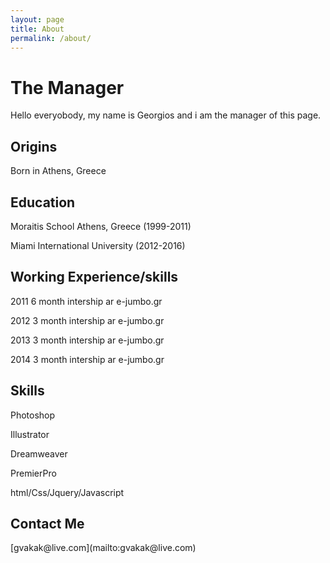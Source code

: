 ```yaml
---
layout: page
title: About
permalink: /about/
---
```

<h1>The Manager</h1>
<p> Hello everyobody, my name is Georgios and i am the manager of this page. </p>

<h2>Origins</h2>
<p>Born in Athens, Greece</p>

<h2>Education</h2
<p> Moraitis School Athens, Greece (1999-2011)</p>
<p> Miami International University (2012-2016) </p>

<h2>Working Experience/skills</h2>
<p>2011 6 month intership ar e-jumbo.gr</p>
<p>2012 3 month intership ar e-jumbo.gr</p>
<p>2013 3 month intership ar e-jumbo.gr</p>
<p>2014 3 month intership ar e-jumbo.gr</p>

<h2>Skills</h2>
<p>Photoshop</P
<p>Illustrator</P
<p>Dreamweaver</P
<p>PremierPro</P
<p>html/Css/Jquery/Javascript</p>

<h2> Contact Me</h2>

<p>[gvakak@live.com](mailto:gvakak@live.com)</p>








